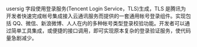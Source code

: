 usersig 字段使用登录服务(Tencent Login Service，TLS)生成，TLS 是腾讯为开发者快速完成帐号集成接入云通讯服务而提供的一套通用帐号登录组件。实现包括 QQ、微信、新浪微博、人人在内的多种帐号类型登录校验功能。开发者可以通过简单工具集成，或便捷的接口调用，即可实现原本复杂的登录验证服务，使代码量急剧减少。
